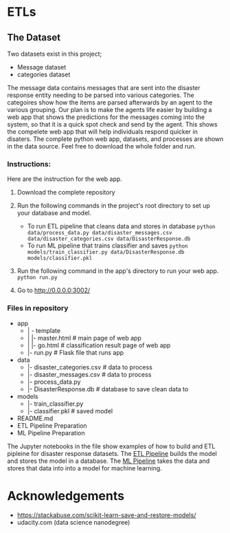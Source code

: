 # ETLs

## The Dataset
Two datasets exist in this project;
* Message dataset
* categories dataset

The message data contains messages that are sent into the disaster response entity needing to be parsed into various categories. The categoires show how the items are parsed afterwards by an agent to the various grouping. Our plan is to make the agents life easier by building a web app that shows the predictions for the messages coming into the system, so that it is a quick spot check and send by the agent. This shows the compelete web app that will help individuals respond quicker in disaters. The complete python web app, datasets, and processes are shown in the data source. Feel free to download the whole folder and run. 

### Instructions:
Here are the instruction for the web app. 

1. Download the complete repository
2. Run the following commands in the project's root directory to set up your database and model.

    - To run ETL pipeline that cleans data and stores in database
        `python data/process_data.py data/disaster_messages.csv data/disaster_categories.csv data/DisasterResponse.db`
    - To run ML pipeline that trains classifier and saves
        `python models/train_classifier.py data/DisasterResponse.db models/classifier.pkl`

2. Run the following command in the app's directory to run your web app.
    `python run.py`

3. Go to http://0.0.0.0:3002/

### Files in repository
* app
    - | - template
    - | |- master.html # main page of web app
    - | |- go.html # classification result page of web app
    - |- run.py # Flask file that runs app
* data
    - |- disaster_categories.csv # data to process
    - |- disaster_messages.csv # data to process
    - |- process_data.py
    - |- DisasterResponse.db # database to save clean data to
* models
    - |- train_classifier.py
    - |- classifier.pkl # saved model
* README.md
* ETL Pipeline Preparation
* ML Pipeline Preparation

The Jupyter notebooks in the file show examples of how to build and ETL pipleine for disaster response datasets. The [ETL Pipeline](https://github.com/akniels/ETLs/blob/master/ETL%20Pipeline%20Preparation.ipynb) builds the model and stores the model in a database. The [ML Pipeline](https://github.com/akniels/ETLs/blob/master/ML%20Pipeline%20Preparation.ipynb) takes the data and stores that data into into a model for machine learning. 

# Acknowledgements

* https://stackabuse.com/scikit-learn-save-and-restore-models/
* udacity.com (data science nanodegree)

